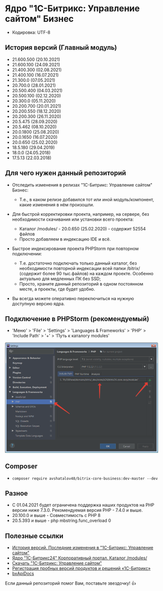 # Ядро "1С-Битрикс: Управление сайтом" Бизнес

* Кодировка: UTF-8

## История версий (Главный модуль)

* 21.600.500 (20.10.2021)
* 21.600.100 (24.09.2021)
* 21.400.300 (02.08.2021)
* 21.400.100 (16.07.2021)
* 21.300.0 (07.05.2021)
* 20.700.0 (28.01.2021)
* 20.500.400 (04.03.2021)
* 20.500.100 (02.12.2020)
* 20.300.0 (05.11.2020)
* 20.200.700 (20.01.2021)
* 20.200.550 (18.12.2020)
* 20.200.300 (26.11.2020)
* 20.5.475 (28.09.2020)
* 20.5.462 (08.10.2020)
* 20.0.1800 (25.08.2020)
* 20.0.1650 (16.07.2020)
* 20.0.650 (25.02.2020)
* 18.5.180 (29.04.2019)
* 18.0.0 (24.05.2018)
* 17.5.13 (22.03.2018)

## Для чего нужен данный репозиторий

* Отследить изменения в релизах "1С-Битрикс: Управление сайтом" Бизнес:
    * Т.е., в каком релизе добавился тот или иной модуль/компонент, какие изменения в нём произошли.

* Для быстрой корректировки проекта, например, на сервере, без необходимости скачивания или установки всего проекта:
    * Каталог /modules/ - 20.0.650 (25.02.2020) - содержит 52554 файлов
    * Просто добавляем в индексацию IDE и всё.

* Быстрое индексирование проекта PHPStorm при повторном подключении:
    * Т.е. достаточно подключать только данный каталог, без необходимости повторной индексации всей папки /bitrix/ (содержит более 90 тыс.файлов) на каждом проекте. Особенно актуально для медленных ПК без SSD;
    * Просто, храните данный репозиторий в одном постоянном месте, а проекты, где будет удобно.

* Вы всегда можете оперативно переключиться на нужную доступную версию ядра.

## Подключение в PHPStorm (рекомендуемый)

* 'Меню' > 'File' > 'Settings' > 'Languages & Frameworks' > 'PHP' > 'Include Path' > '+' > 'Путь к каталогу modules'

![PHPStorm](./images/phpstorm.png "Подключение в PHPStorm")

## Composer

* `composer require avshatalov48/bitrix-core-business:dev-master --dev`

## Разное

* С 01.04.2021 будет ограничена поддержка наших продуктов на PHP версии ниже 7.3.0. Рекомендуемая версия PHP - 7.4.0 и выше.
* 20.100.0 и выше - Совместимость с PHP 8
* 20.5.393 и выше - php mbstring.func_overload 0

## Полезные ссылки

* [История версий. Последние изменения в "1С-Битрикс: Управление сайтом"](https://dev.1c-bitrix.ru/docs/versions.php)
* [Ядро "1С-Битрикс24" Корпоративный портал. Каталог /modules/](https://github.com/avshatalov48/bitrix24-core-corp/)
* [Скачать "1С-Битрикс: Управление сайтом"](https://www.1c-bitrix.ru/download/cms.php)
* [Регистрация пробных версий продуктов и решений «1С-Битрикс»](https://www.1c-bitrix.ru/bsm_register.php)
* [bxApiDocs](https://github.com/matiaspub/bxApiDocs/)

Если данный репозиторий помог Вам, поставьте звездочку! :thumbsup: